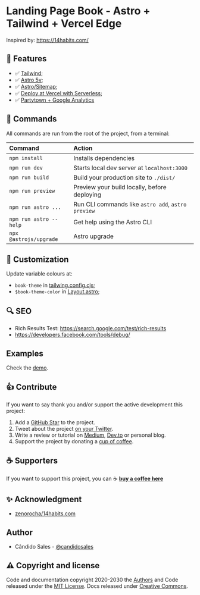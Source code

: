 # Landing Page Book - Astro + Tailwind + Vercel Edge

Inspired by: https://14habits.com/

## 🎯 Features

- ✅ [Tailwind](https://tailwindcss.com/);
- ✅ [Astro 5v](https://astro.build/);
- ✅ [Astro/Sitemap](https://docs.astro.build/en/guides/integrations-guide/sitemap/);
- ✅ [Deploy at Vercel with Serverless](https://docs.astro.build/en/guides/integrations-guide/vercel/);
- ✅ [Partytown + Google Analytics](https://partytown.builder.io/google-tag-manager)

## 🧞 Commands

All commands are run from the root of the project, from a terminal:

| Command                | Action                                             |
| :--------------------- | :------------------------------------------------- |
| `npm install`          | Installs dependencies                              |
| `npm run dev`          | Starts local dev server at `localhost:3000`        |
| `npm run build`        | Build your production site to `./dist/`            |
| `npm run preview`      | Preview your build locally, before deploying       |
| `npm run astro ...`    | Run CLI commands like `astro add`, `astro preview` |
| `npm run astro --help` | Get help using the Astro CLI                       |
| `npx @astrojs/upgrade` | Astro upgrade                                      |

## 🎨 Customization

Update variable colours at:

- `book-theme` in [tailwing.config.cjs](./tailwind.config.cjs);
- `$book-theme-color` in [Layout.astro](./src/layouts/Layout.astro);

## 🔍 SEO

- Rich Results Test: https://search.google.com/test/rich-results
- https://developers.facebook.com/tools/debug/

## Examples

Check the [demo](https://landing-page-book-astro-svelte-tailwind.vercel.app/).

## 👍 Contribute

If you want to say thank you and/or support the active development this project:

1. Add a [GitHub Star](https://github.com/candidosales/landing-page-book-astro-svelte-tailwind/stargazers) to the project.
2. Tweet about the project [on your Twitter](https://twitter.com/intent/tweet?url=https%3A%2F%2Fgithub.com%2Fcandidosales%2Flanding-page-book-astro-svelte-tailwind&text=Dependencies%20report%20aims%20to%20help%20analyze%20the%20consistency%20of%20the%20dependencies%20in%20your%20company%27s%20frontend%20projects).
3. Write a review or tutorial on [Medium](https://medium.com/), [Dev.to](https://dev.to/) or personal blog.
4. Support the project by donating a [cup of coffee](https://buymeacoff.ee/candidosales).

## ☕ Supporters

If you want to support this project, you can ☕ [**buy a coffee here**](https://buymeacoff.ee/candidosales)

## ✨ Acknowledgment

- [zenorocha/14habits.com](https://github.com/zenorocha/14habits.com)

## Author

- Cândido Sales - [@candidosales](https://twitter.com/candidosales)

## ⚠️ Copyright and license

Code and documentation copyright 2020-2030 the [Authors](https://github.com/candidosales/material-time-picker/graphs/contributors) and Code released under the [MIT License](https://github.com/candidosales/material-time-picker/blob/master/LICENSE). Docs released under [Creative Commons](https://creativecommons.org/licenses/by/3.0/).
